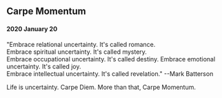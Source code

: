 ## Carpe Momentum

#### 2020 January 20

"Embrace relational uncertainty. It's called romance.  
Embrace spiritual uncertainty. It's called mystery.  
Embrace occupational uncertainty. It's called destiny.
Embrace emotional uncertainty. It's called joy.  
Embrace intellectual uncertainty. It's called revelation."
--Mark Batterson

Life is uncertainty. Carpe Diem. More than that, Carpe Momentum.
